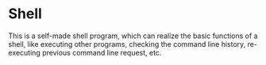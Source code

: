# Shell
This is a self-made shell program, which can realize the basic functions of a shell, like executing other programs, checking the command line history, re-executing previous command line request, etc.